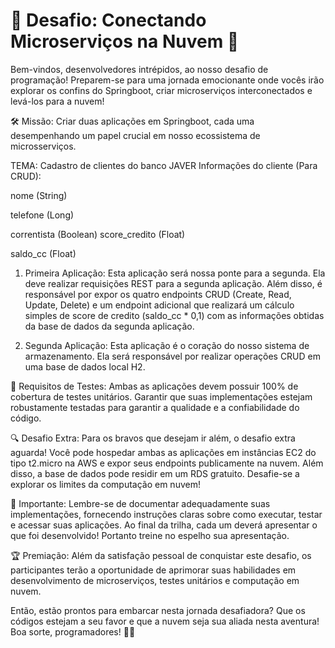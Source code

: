 # 🚀 Desafio: Conectando Microserviços na Nuvem 🚀

Bem-vindos, desenvolvedores intrépidos, ao nosso desafio de programação! Preparem-se para uma jornada emocionante onde vocês irão explorar os confins do Springboot, criar microserviços interconectados e levá-los para a nuvem!

🛠️ Missão: Criar duas aplicações em Springboot, cada uma desempenhando um papel crucial em nosso ecossistema de microsserviços.

TEMA: Cadastro de clientes do banco JAVER
Informações do cliente (Para CRUD):

nome (String)

telefone (Long)

correntista (Boolean)
score_credito (Float)

saldo_cc (Float)

1. Primeira Aplicação: Esta aplicação será nossa ponte para a segunda. Ela deve realizar requisições REST para a segunda aplicação. Além disso, é responsável por expor os quatro endpoints CRUD (Create, Read, Update, Delete) e um endpoint adicional que realizará um cálculo simples de score de credito (saldo_cc * 0,1) com as informações obtidas da base de dados da segunda aplicação.

2. Segunda Aplicação: Esta aplicação é o coração do nosso sistema de armazenamento. Ela será responsável por realizar operações CRUD em uma base de dados local H2.

🧪 Requisitos de Testes: Ambas as aplicações devem possuir 100% de cobertura de testes unitários. Garantir que suas implementações estejam robustamente testadas para garantir a qualidade e a confiabilidade do código.

🔍 Desafio Extra: Para os bravos que desejam ir além, o desafio extra aguarda! Você pode hospedar ambas as aplicações em instâncias EC2 do tipo t2.micro na AWS e expor seus endpoints publicamente na nuvem. Além disso, a base de dados pode residir em um RDS gratuito. Desafie-se a explorar os limites da computação em nuvem!

🚨 Importante: Lembre-se de documentar adequadamente suas implementações, fornecendo instruções claras sobre como executar, testar e acessar suas aplicações. Ao final da trilha, cada um deverá apresentar o que foi desenvolvido! Portanto treine no espelho sua apresentação.

🏆 Premiação: Além da satisfação pessoal de conquistar este desafio, os participantes terão a oportunidade de aprimorar suas habilidades em desenvolvimento de microserviços, testes unitários e computação em nuvem.

Então, estão prontos para embarcar nesta jornada desafiadora? Que os códigos estejam a seu favor e que a nuvem seja sua aliada nesta aventura! Boa sorte, programadores! 🚀🔥
